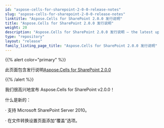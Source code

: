 ```yaml
---
id: "aspose-cells-for-sharepoint-2-0-0-release-notes"
slug: "aspose-cells-for-sharepoint-2-0-0-release-notes"
linktitle: "Aspose.Cells for SharePoint 2.0.0 发行说明"
title: "Aspose.Cells for SharePoint 2.0.0 发行说明"
weight: 20
description: "Aspose.Cells for SharePoint 2.0.0 发行说明 – the latest updates and fixes."
type: "repository"
layout: "release"
family_listing_page_title: "Aspose.Cells for SharePoint 2.0.0 发行说明"
---
```

{{% alert color="primary" %}} 

此页面包含发行说明[Aspose.Cells for SharePoint 2.0.0](https://releases.aspose.com/cells/sharepoint/new-releases/aspose.cells-for-sharepoint-2.0.0/)

{{% /alert %}} 

我们很高兴地宣布 Aspose.Cells for SharePoint v2.0.0！

什么是新的：

 · 支持 Microsoft SharePoint Server 2010。

 · 在文件转换设置页面添加“覆盖”选项。

